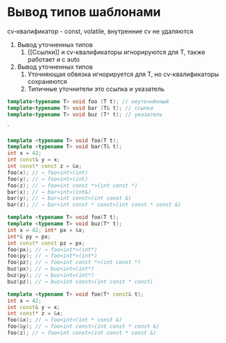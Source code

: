 # Вывод типов шаблонами
cv-квалификатор - const, volatile, внутренние cv не удаляются
1. Вывод уточненных типов
	1. [[Ссылки]] и cv-квалификаторы игнорируются для T, также работает и с auto
2. Вывод уточненных типов
	1. Уточняющая обвязка игнорируется для T, но cv-квалификаторы сохраняются
	2. Типичные уточнители это ссылка и указатель

```cpp
template<typename T> void foo (T t); // неуточнённый 
template<typename T> void bar (T& t); // ссылка 
template<typename T> void buz (T* t); // указатель
```
`

```cpp
template <typename T> void foo(T t);
template <typename T> void bar(T& t);
int x = 42;
int const& y = x;
int const* const z = &x;
foo(x); // → foo<int>(int)
foo(y); // → foo<int>(int)
foo(z); // → foo<int const *>(int const *)
bar(x); // → bar<int>(int&)
bar(y); // → bar<int const>(int const &)
bar(z); // → bar<int const * const>(int const * const &)

template <typename T> void foo(T t);
template <typename T> void buz(T* t);
int x = 42; int* px = &x;
int*& py = px;
int const* const pz = px;
foo(px); // → foo<int*>(int*)
foo(py); // → foo<int*>(int*)
foo(pz); // → foo<int const *>(int const *)
buz(px); // → buz<int>(int*)
buz(py); // → buz<int>(int*)
buz(pz); // → buz<int const>(int const * const)

template <typename T> void foo(T* const& t);
int x = 42;
int const& y = x;
int const* z = &x;
foo(&x); // → foo<int>(int * const &)
foo(&y); // → foo<int const>(int const * const &)
foo(z); // → foo<int const>(int const * const &)
```
